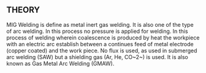 ## THEORY  

MIG Welding is define as metal inert gas welding. It is also one of the type of arc welding. In this process no pressure is applied for welding. In this process of welding wherein coalescence is produced by heat the workpiece with an electric arc establish between a continues feed of metal electrode (copper coated) and the work piece. No flux is used, as used in submerged arc welding (SAW) but a shielding gas (Ar, He, CO~2~) is used. It is also known as Gas Metal Arc Welding (GMAW). 

